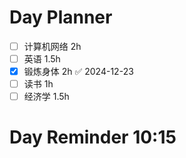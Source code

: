 
# Day Planner

- [ ] 计算机网络 2h
- [ ] 英语 1.5h
- [x] 锻炼身体 2h ✅ 2024-12-23
- [ ] 读书 1h 
- [ ] 经济学 1.5h

# Day Reminder 10:15

